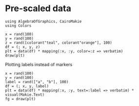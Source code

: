 # Pre-scaled data

````@example prescaled_data
using AlgebraOfGraphics, CairoMakie
using Colors

x = rand(100)
y = rand(100)
z = rand([colorant"teal", colorant"orange"], 100)
df = (; x, y, z)
plt = data(df) * mapping(:x, :y, color=:z => verbatim)
draw(plt)
````

Plotting labels instead of markers

````@example prescaled_data
x = rand(100)
y = rand(100)
label = rand(["a", "b"], 100)
df = (; x, y, label)
plt = data(df) * mapping(:x, :y, text=:label => verbatim) * visual(Makie.Text)
fg = draw(plt)
````



